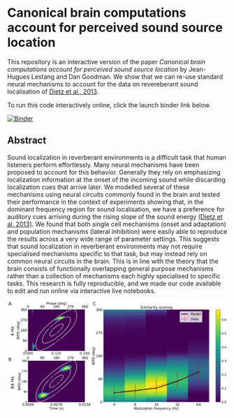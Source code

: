 # Canonical brain computations account for perceived sound source location 

This repository is an interactive version of the paper *Canonical brain computations account for perceived sound source location*
by Jean-Hugues Lestang and Dan Goodman. We show that we can re-use standard neural mechanisms to account for the data
on revereberant sound localisation of [Dietz et al., 2013](https://www.pnas.org/content/110/37/15151).

To run this code interactively online, click the launch binder link below.

[![Binder](https://mybinder.org/badge_logo.svg)](https://mybinder.org/v2/gh/neural-reckoning/simple_ambb_modelling/master?filepath=index.ipynb)

## Abstract

Sound localization in reverberant environments is a difficult task that human listeners perform effortlessly. Many neural mechanisms have been proposed to account for this behavior. Generally they rely on emphasizing localization information at the onset of the incoming sound while discarding localization cues that arrive later. We modelled several of these mechanisms using neural circuits commonly found in the brain and tested their performance in the context of experiments showing that, in the dominant frequency region for sound localisation, we have a preference for auditory cues arriving during the rising slope of the sound energy [(Dietz et al. 2013)](https://www.pnas.org/content/110/37/15151). We found that both single cell mechanisms (onset and adaptation) and population mechanisms (lateral inhibition) were easily able to reproduce the results across a very wide range of parameter settings. This suggests that sound localization in reverberant environments may not require specialised mechanisms specific to that task, but may instead rely on common neural circuits in the brain. This is in line with the theory that the brain consists of functionally overlapping general purpose mechanisms rather than a collection of mechanisms each highly specialised to specific tasks. This research is fully reproducible, and we made our code available to edit and run online via interactive live notebooks. 

![Basic mechanisms of the population model](fig_basic_mech.png?raw=true "Basic mechanisms of the population model")
